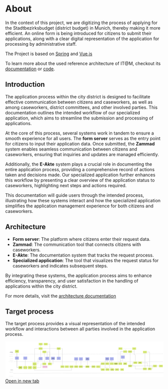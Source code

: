 # About

In the context of this project, we are digitizing the process of applying for the Stadtbezirksbudget (district budget) in Munich, thereby making it more efficient. An online form is being introduced for citizens to submit their applications, along with a clear digital representation of the application for processing by administrative staff.

The Project is based on [Spring](https://spring.io/) and [Vue.js](https://vuejs.org/)

To learn more about the used reference architecture of IT@M, checkout its [documentation](https://refarch.oss.muenchen.de/) or [code](https://github.com/it-at-m/refarch).

## Introduction

The application process within the city district is designed to facilitate effective communication between citizens and caseworkers, as well as among caseworkers, district committees, and other involved parties. This documentation outlines the intended workflow of our specialized application, which aims to streamline the submission and processing of applications.

At the core of this process, several systems work in tandem to ensure a smooth experience for all users. The **form server** serves as the entry point for citizens to input their application data. Once submitted, the **Zammad** system enables seamless communication between citizens and caseworkers, ensuring that inquiries and updates are managed efficiently.

Additionally, the **E-Akte** system plays a crucial role in documenting the entire application process, providing a comprehensive record of actions taken and decisions made. Our specialized application further enhances this workflow by presenting a clear overview of the application status to caseworkers, highlighting next steps and actions required.

This documentation will guide users through the intended process, illustrating how these systems interact and how the specialized application simplifies the application management experience for both citizens and caseworkers.

## Architecture

- **Form server**: The platform where citizens enter their request data.
- **Zammad**: The communication tool that connects citizens with caseworkers.
- **E-Akte**: The documentation system that tracks the request process.
- **Specialized application**: The tool that visualizes the request status for caseworkers and indicates subsequent steps.

By integrating these systems, the application process aims to enhance efficiency, transparency, and user satisfaction in the handling of applications within the city district.

For more details, visit the [architecture documentation](../architecture/)

## Target process

The target process provides a visual representation of the intended workflow and interactions between all parties involved in the application process.

<a href="./target-process.png" target="_blank" rel="noopener noreferrer">
    <img src="./target-process.png" alt="Target process diagram showing interactions between Form Server, Zammad, E‑Akte, and the specialized application" />
</a>
<a href="./target-process.png" target="_blank" rel="noopener noreferrer">Open in new tab</a>
